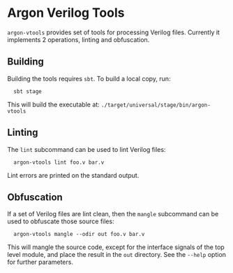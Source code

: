 # Argon Verilog Tools

`argon-vtools` provides set of tools for processing Verilog files.
Currently it implements 2 operations, linting and obfuscation.

## Building

Building the tools requires `sbt`. To build a local copy, run:

```
  sbt stage
```

This will build the executable at: `./target/universal/stage/bin/argon-vtools`

## Linting

The `lint` subcommand can be used to lint Verilog files:

```
  argon-vtools lint foo.v bar.v
```

Lint errors are printed on the standard output.

## Obfuscation

If a set of Verilog files are lint clean, then the `mangle` subcommand can
be used to obfuscate those source files:

```
  argon-vtools mangle --odir out foo.v bar.v
```

This will mangle the source code, except for the interface signals of the
top level module, and place the result in the `out` directory. See the `--help`
option for further parameters.
